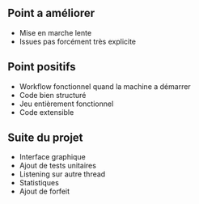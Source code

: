 ## Point a améliorer
- Mise en marche lente
- Issues pas forcément très explicite

## Point positifs
- Workflow fonctionnel quand la machine a démarrer
- Code bien structuré
- Jeu entièrement fonctionnel
- Code extensible

## Suite du projet
- Interface graphique
- Ajout de tests unitaires
- Listening sur autre thread
- Statistiques
- Ajout de forfeit

